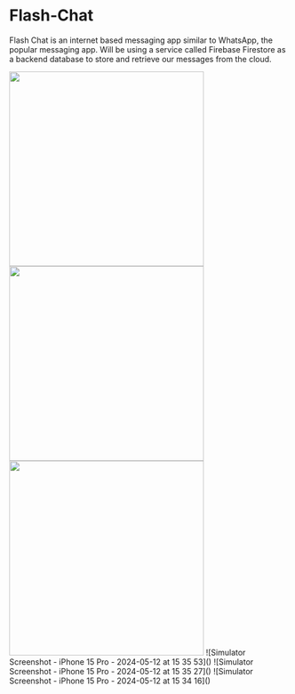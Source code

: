 # Flash-Chat

Flash Chat is an internet based messaging app similar to WhatsApp, the popular messaging app. Will be using a service called Firebase Firestore as a backend database to store and retrieve our messages from the cloud. 


<img src="https://github.com/Harshit-2/FlashChat/assets/102576901/603f891d-575e-4c82-bf3f-627b38f24bc2" width="350"/>
<img src="https://github.com/Harshit-2/FlashChat/assets/102576901/bc16d4ec-b044-4ae5-b405-8d5d39c7f4a2" width="350"/>
<img src="https://github.com/Harshit-2/FlashChat/assets/102576901/4f0fa66c-001b-40c9-8289-d92a35f82269" width="350"/>
![Simulator Screenshot - iPhone 15 Pro - 2024-05-12 at 15 35 53]()
![Simulator Screenshot - iPhone 15 Pro - 2024-05-12 at 15 35 27]()
![Simulator Screenshot - iPhone 15 Pro - 2024-05-12 at 15 34 16]()
